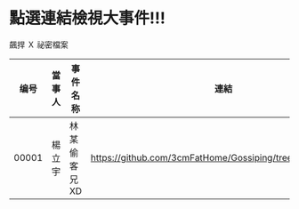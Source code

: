 # 點選連結檢視大事件!!!

飆捍 Ｘ 祕密檔案

| 编号 | 當事人 | 事件名称 | 連結 |
| --- | --------- | --------- | --------- |
| 00001 |楊立宇 | 林某偷客兄 XD  |https://github.com/3cmFatHome/Gossiping/tree/master/00001  |
